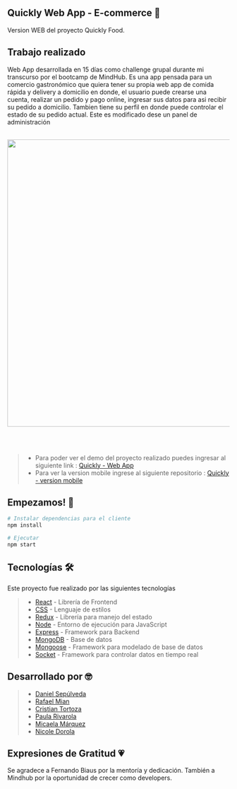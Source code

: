 ## Quickly Web App - E-commerce 🍔
Version WEB del proyecto Quickly Food.

## Trabajo realizado
Web App desarrollada en 15 días como challenge grupal durante mi transcurso por el bootcamp de MindHub. Es una app pensada para un comercio gastronómico que quiera tener su propia web app de comida rápida y delivery a domicilio en donde, el usuario puede crearse una cuenta, realizar un pedido y pago online, ingresar sus datos para asi recibir su pedido a domicilio. Tambien tiene su perfil en donde puede controlar el estado de su pedido actual. Este es modificado dese un panel de administración
<br></br>

<div align='center'>
  <img src="https://media.giphy.com/media/ISHLh0zai8op6ISgqF/giphy-downsized-large.gif" width="650"/>
</div>

<br></br>
>- Para poder ver el demo del proyecto realizado puedes ingresar al siguiente link : [Quickly - Web App](https://quickly-food.herokuapp.com/)
>- Para ver la version mobile ingrese al siguiente repositorio : [Quickly - version mobile](https://github.com/Ndorola/quickly-mobile)


## Empezamos! 🚀

```bash
# Instalar dependencias para el cliente
npm install

# Ejecutar
npm start
```

## Tecnologías 🛠️
Este proyecto fue realizado por las siguientes tecnologías

>- [React](https://reactjs.org/) - Librería de Frontend
>- [CSS](https://developer.mozilla.org/es/docs/Web/CSS) - Lenguaje de estilos
>- [Redux](https://es.redux.js.org/) - Librería para manejo del estado
>- [Node](https://nodejs.org/es/) - Entorno de ejecución para JavaScript
>- [Express](https://expressjs.com/es/) - Framework para Backend
>- [MongoDB](https://www.mongodb.com/) - Base de datos
>- [Mongoose](https://mongoosejs.com/) - Framework para modelado de base de datos
>- [Socket](https://socket.io/) - Framework para controlar datos en tiempo real

## Desarrollado por 🤓

>- [Daniel Sepúlveda](https://github.com/DanSepulveda)
>- [Rafael Mian](https://github.com/rafaelmian1)
>- [Cristian Tortoza](https://github.com/CristianTortoza)
>- [Paula Rivarola](https://github.com/Paularivarola)
>- [Micaela Márquez](https://github.com/MicaelaMarqez)
>- [Nicole Dorola](https://github.com/Ndorola)


## Expresiones de Gratitud 💗
Se agradece a Fernando Biaus por la mentoría y dedicación.
También a Mindhub por la oportunidad de crecer como developers.
